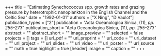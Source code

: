 +++
title = "Estimating Synechococcus spp. growth rates and grazing pressure by heterotrophic nanoplankton in the English Channel and the Celtic Sea"
date = "1992-01-01"
authors = ["X Ning", "D Vaulot"]
publication_types = ["2"]
publication = "Acta Oceanologica Sinica, (11), _pp. 255–273_"
publication_short = "Acta Oceanologica Sinica, (11), _pp. 255–273_"
abstract = ""
abstract_short = ""
image_preview = ""
selected = false
projects = []
tags = []
url_pdf = ""
url_preprint = ""
url_code = ""
url_dataset = ""
url_project = ""
url_slides = ""
url_video = ""
url_poster = ""
url_source = ""
math = true
highlight = true
[header]
image = ""
caption = ""
+++
